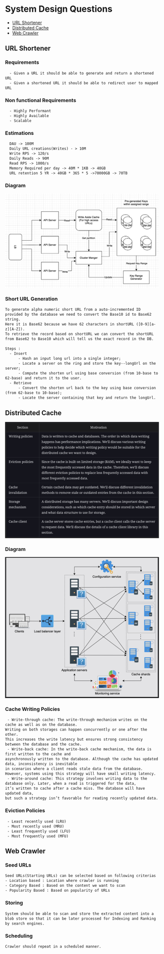 # System Design Questions #
- [URL Shortener](#url-shortener)
- [Distributed Cache](#distributed-cache)
- [Web Crawler](#web-crawler)

<a id="url-shortener"></a>
## URL Shortener ##

### Requirements ###
````
  - Given a URL it should be able to generate and return a shortened URL
  - Given a shortened URL it should be able to redirect user to mapped URL
````
### Non functional Requirements ###
````
  - Highly Performant
  - Highly Available
  - Scalable
````
### Estimations ###
````
  DAU -> 100M
  Daily URL creations(Writes) - > 10M
  Write RPS -> 120/s
  Daily Reads -> 90M
  Read RPS -> 1000/s
  Memory Required per day -> 40M * 1KB -> 40GB
  URL retention 5 YR -> 40GB * 365 * 5 ->70000GB -> 70TB
````
### Diagram ###
 ![](https://github.com/roymanish/InterviewQuestionPatterns/blob/main/images/url-shortener.png)

### Short URL Generation ###
````
To generate alpha numeric short URL from a auto-incremented ID provided by the database we need to convert the Base10 id to Base62 string.
Here it is Base62 because we have 62 characters in shortURL ([0-9][a-z][A-Z]).
To retrieve the record based on shortURL we can convert the shortURL from Base62 to Base10 which will tell us the exact record in the DB.

Steps : 
  - Insert
      - Hash an input long url into a single integer;
      - Locate a server on the ring and store the key--longUrl on the server;
      - Compute the shorten url using base conversion (from 10-base to 62-base) and return it to the user.
  - Retrieve
      - Convert the shorten url back to the key using base conversion (from 62-base to 10-base);
      - Locate the server containing that key and return the longUrl.
````
<a id="distributed-cache"></a>
## Distributed Cache ##
![](https://github.com/roymanish/InterviewQuestionPatterns/blob/main/images/distributed-cache-lesson.png)

### Diagram ###
![](https://github.com/roymanish/InterviewQuestionPatterns/blob/main/images/distributed-cache.png)

### Cache Writing Policies ###
````
 - Write-through cache: The write-through mechanism writes on the cache as well as on the database.
Writing on both storages can happen concurrently or one after the other.
This increases the write latency but ensures strong consistency between the database and the cache.
 - Write-back cache: In the write-back cache mechanism, the data is first written to the cache and
asynchronously written to the database. Although the cache has updated data, inconsistency is inevitable
in scenarios where a client reads stale data from the database. However, systems using this strategy will have small writing latency.
 - Write-around cache: This strategy involves writing data to the database only. Later, when a read is triggered for the data,
it’s written to cache after a cache miss. The database will have updated data,
but such a strategy isn’t favorable for reading recently updated data.
````
### Eviction Policies ###
````
 - Least recently used (LRU)
 - Most recently used (MRU)
 - Least frequently used (LFU)
 - Most frequently used (MFU)
````
<a id="web-crawler"></a>
## Web Crawler ##
### Seed URLs ###
````
Seed URLs(Starting URLs) can be selected based on following criterias
- Location based : Location where crawler is running
- Category Based : Based on the content we want to scan
- Popularity Based : Based on popularity of URLs

````
### Storing ###
````
System should be able to scan and store the extracted content into a blob store so that it can be later processed for Indexing and Ranking by search engines.
````
### Scheduling ###
````
Crawler should repeat in a scheduled manner.
````

